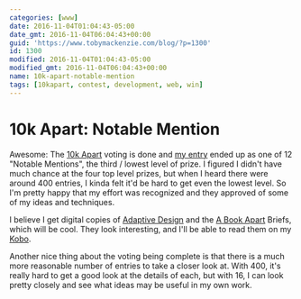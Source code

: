 ```yaml
---
categories: [www]
date: 2016-11-04T01:04:43-05:00
date_gmt: 2016-11-04T06:04:43+00:00
guid: 'https://www.tobymackenzie.com/blog/?p=1300'
id: 1300
modified: 2016-11-04T01:04:43-05:00
modified_gmt: 2016-11-04T06:04:43+00:00
name: 10k-apart-notable-mention
tags: [10kapart, contest, development, web, win]
---
```


10k Apart: Notable Mention
==========================

Awesome: The [10k Apart](https://a-k-apart.com/) voting is done and [my entry](https://a-k-apart.com/gallery/Conway-s-Game-of-LIfe) ended up as one of 12 "Notable Mentions", the third / lowest level of prize.<!--more-->  I figured I didn't have much chance at the four top level prizes, but when I heard there were around 400 entries, I kinda felt it'd be hard to get even the lowest level.  So I'm pretty happy that my effort was recognized and they approved of some of my ideas and techniques.

I believe I get digital copies of [Adaptive Design](https://www.amazon.com/Adaptive-Web-Design-Experiences-Progressive/dp/0134216148/ref=sr_1_1?ie=UTF8&qid=1478237982&sr=8-1&keywords=Adaptive+Web+Design) and the [A Book Apart](https://abookapart.com/products/) Briefs, which will be cool.  They look interesting, and I'll be able to read them on my [Kobo](https://us.kobobooks.com/products/kobo-aura-h2o).

Another nice thing about the voting being complete is that there is a much more reasonable number of entries to take a closer look at.  With 400, it's really hard to get a good look at the details of each, but with 16, I can look pretty closely and see what ideas may be useful in my own work.
